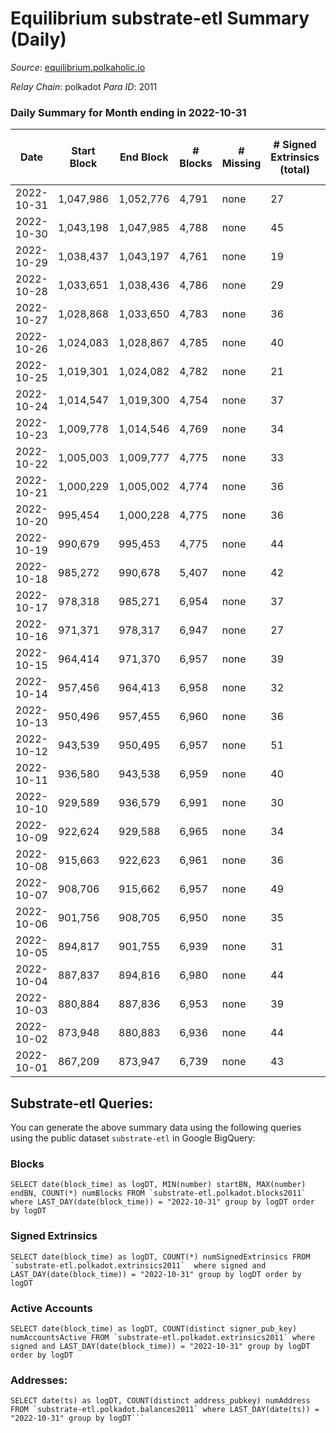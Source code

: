 # Equilibrium substrate-etl Summary (Daily)

_Source_: [equilibrium.polkaholic.io](https://equilibrium.polkaholic.io)

*Relay Chain*: polkadot
*Para ID*: 2011



### Daily Summary for Month ending in 2022-10-31


| Date | Start Block | End Block | # Blocks | # Missing | # Signed Extrinsics (total) | # Active Accounts | # Addresses with Balances | # Events | # Transfers | # XCM Transfers In | # XCM Transfers Out |
| ---- | ----------- | --------- | -------- | --------- | --------------------------- | ----------------- | ------------------------- | -------- | ----------- | ------------------ | ------------------- |
| 2022-10-31 | 1,047,986 | 1,052,776 | 4,791 | none  | 27 | 27 |  | 108,733 |   |   |   |
| 2022-10-30 | 1,043,198 | 1,047,985 | 4,788 | none  | 45 | 45 |  | 108,740 |   |   |   |
| 2022-10-29 | 1,038,437 | 1,043,197 | 4,761 | none  | 19 | 19 |  | 108,016 |   |   |   |
| 2022-10-28 | 1,033,651 | 1,038,436 | 4,786 | none  | 29 | 29 |  | 108,605 |   |   |   |
| 2022-10-27 | 1,028,868 | 1,033,650 | 4,783 | none  | 36 | 36 |  | 108,586 |   |   |   |
| 2022-10-26 | 1,024,083 | 1,028,867 | 4,785 | none  | 40 | 40 |  | 108,652 |   |   |   |
| 2022-10-25 | 1,019,301 | 1,024,082 | 4,782 | none  | 21 | 21 |  | 108,502 |   |   |   |
| 2022-10-24 | 1,014,547 | 1,019,300 | 4,754 | none  | 37 | 37 |  | 107,552 |   |   |   |
| 2022-10-23 | 1,009,778 | 1,014,546 | 4,769 | none  | 34 | 34 |  | 107,924 |   |   |   |
| 2022-10-22 | 1,005,003 | 1,009,777 | 4,775 | none  | 33 | 33 |  | 108,395 |   |   |   |
| 2022-10-21 | 1,000,229 | 1,005,002 | 4,774 | none  | 36 | 36 |  | 108,352 |   |   |   |
| 2022-10-20 | 995,454 | 1,000,228 | 4,775 | none  | 36 | 36 |  | 108,378 |   |   |   |
| 2022-10-19 | 990,679 | 995,453 | 4,775 | none  | 44 | 44 |  | 108,416 |   |   |   |
| 2022-10-18 | 985,272 | 990,678 | 5,407 | none  | 42 | 42 |  | 122,764 |   |   |   |
| 2022-10-17 | 978,318 | 985,271 | 6,954 | none  | 37 | 37 |  | 157,814 |   |   |   |
| 2022-10-16 | 971,371 | 978,317 | 6,947 | none  | 27 | 27 |  | 157,624 |   |   |   |
| 2022-10-15 | 964,414 | 971,370 | 6,957 | none  | 39 | 39 |  | 157,894 |   |   |   |
| 2022-10-14 | 957,456 | 964,413 | 6,958 | none  | 32 | 32 |  | 157,791 |   |   |   |
| 2022-10-13 | 950,496 | 957,455 | 6,960 | none  | 36 | 36 |  | 158,183 |   |   |   |
| 2022-10-12 | 943,539 | 950,495 | 6,957 | none  | 51 | 51 | 7,532 | 157,933 |   |   |   |
| 2022-10-11 | 936,580 | 943,538 | 6,959 | none  | 40 | 40 | 7,531 | 157,959 |   |   |   |
| 2022-10-10 | 929,589 | 936,579 | 6,991 | none  | 30 | 30 |  | 158,094 |   |   |   |
| 2022-10-09 | 922,624 | 929,588 | 6,965 | none  | 34 | 34 | 7,530 | 158,048 |   |   |   |
| 2022-10-08 | 915,663 | 922,623 | 6,961 | none  | 36 | 36 |  | 157,945 |   |   |   |
| 2022-10-07 | 908,706 | 915,662 | 6,957 | none  | 49 | 49 |  | 157,941 |   |   |   |
| 2022-10-06 | 901,756 | 908,705 | 6,950 | none  | 35 | 35 |  | 157,745 |   |   |   |
| 2022-10-05 | 894,817 | 901,755 | 6,939 | none  | 31 | 31 |  | 157,135 |   |   |   |
| 2022-10-04 | 887,837 | 894,816 | 6,980 | none  | 44 | 44 |  | 157,509 |   |   |   |
| 2022-10-03 | 880,884 | 887,836 | 6,953 | none  | 39 | 39 |  | 157,743 |   |   |   |
| 2022-10-02 | 873,948 | 880,883 | 6,936 | none  | 44 | 44 |  | 157,441 |   |   |   |
| 2022-10-01 | 867,209 | 873,947 | 6,739 | none  | 43 | 43 |  | 151,282 |   |   |   |

## Substrate-etl Queries:
You can generate the above summary data using the following queries using the public dataset `substrate-etl` in Google BigQuery:


### Blocks
```
SELECT date(block_time) as logDT, MIN(number) startBN, MAX(number) endBN, COUNT(*) numBlocks FROM `substrate-etl.polkadot.blocks2011`  where LAST_DAY(date(block_time)) = "2022-10-31" group by logDT order by logDT
```


### Signed Extrinsics
```
SELECT date(block_time) as logDT, COUNT(*) numSignedExtrinsics FROM `substrate-etl.polkadot.extrinsics2011`  where signed and LAST_DAY(date(block_time)) = "2022-10-31" group by logDT order by logDT
```


### Active Accounts
```
SELECT date(block_time) as logDT, COUNT(distinct signer_pub_key) numAccountsActive FROM `substrate-etl.polkadot.extrinsics2011` where signed and LAST_DAY(date(block_time)) = "2022-10-31" group by logDT order by logDT
```


### Addresses:
```
SELECT date(ts) as logDT, COUNT(distinct address_pubkey) numAddress FROM `substrate-etl.polkadot.balances2011` where LAST_DAY(date(ts)) = "2022-10-31" group by logDT```

